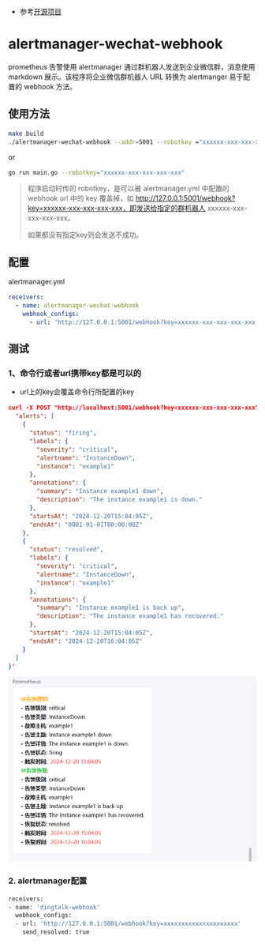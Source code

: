 
* 参考[开源项目](https://github.com/SeanGong/wechatrobot)

# alertmanager-wechat-webhook

prometheus 告警使用 alertmanager 通过群机器人发送到企业微信群，消息使用 markdown 展示。该程序将企业微信群机器人 URL 转换为 alertmanger 易于配置的 webhook 方法。

## 使用方法

```bash
make build
./alertmanager-wechat-webhook --addr=5001 --robotkey ="xxxxxx-xxx-xxx-xxx-xxx"
```

or

```bash
go run main.go --robotkey="xxxxxx-xxx-xxx-xxx-xxx"
```

> 程序启动时传的 robotkey，是可以被 alertmanager.yml 中配置的 webhook url 中的 key 覆盖掉，如 http://127.0.0.1:5001/webhook?key=xxxxxx-xxx-xxx-xxx-xxx，即发送给指定的群机器人 xxxxxx-xxx-xxx-xxx-xxx。
>
> 如果都没有指定key则会发送不成功。


## 配置

alertmanager.yml

```yml
receivers:
  - name: alertmanager-wechat-webhook                                                                                                           
    webhook_configs:                                                                                                             
      - url: 'http://127.0.0.1:5001/webhook?key=xxxxxx-xxx-xxx-xxx-xxx'
```

## 测试

### 1、命令行或者url携带key都是可以的

* url上的key会覆盖命令行所配置的key

```json
curl -X POST "http://localhost:5001/webhook?key=xxxxxx-xxx-xxx-xxx-xxx" -H "Content-Type: application/json" -d '{
  "alerts": [
    {
      "status": "firing",
      "labels": {
        "severity": "critical",
        "alertname": "InstanceDown",
        "instance": "example1"
      },
      "annotations": {
        "summary": "Instance example1 down",
        "description": "The instance example1 is down."
      },
      "startsAt": "2024-12-20T15:04:05Z",
      "endsAt": "0001-01-01T00:00:00Z"
    },
    {
      "status": "resolved",
      "labels": {
        "severity": "critical",
        "alertname": "InstanceDown",
        "instance": "example1"
      },
      "annotations": {
        "summary": "Instance example1 is back up",
        "description": "The instance example1 has recovered."
      },
      "startsAt": "2024-12-20T15:04:05Z",
      "endsAt": "2024-12-20T16:04:05Z"
    }
  ]
}'
```
![img.png](docs/images/img.png)

### 2. alertmanager配置
```bash
receivers:
- name: 'dingtalk-webhook'
  webhook_configs:
  - url: 'http://127.0.0.1:5001/webhook?key=xxxxxxxxxxxxxxxxxxxxx'
    send_resolved: true
```
